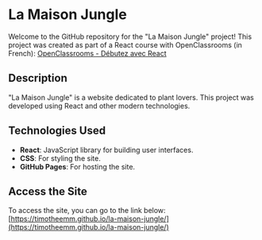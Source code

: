 # La Maison Jungle

Welcome to the GitHub repository for the "La Maison Jungle" project! This project was created as part of a React course with OpenClassrooms (in French): [OpenClassrooms - Débutez avec React](https://openclassrooms.com/fr/courses/7008001-debutez-avec-react)

## Description

"La Maison Jungle" is a website dedicated to plant lovers. This project was developed using React and other modern technologies.

## Technologies Used

- **React**: JavaScript library for building user interfaces.
- **CSS**: For styling the site.
- **GitHub Pages**: For hosting the site.

## Access the Site

To access the site, you can go to the link below: [https://timotheemm.github.io/la-maison-jungle/](https://timotheemm.github.io/la-maison-jungle/)
